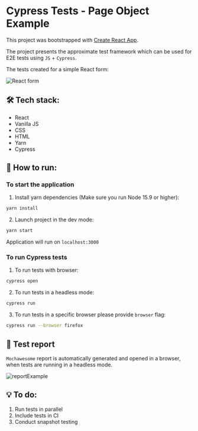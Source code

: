 # Cypress Tests - Page Object Example
This project was bootstrapped with [Create React App](https://github.com/facebook/create-react-app).

The project presents the approximate test framework which can be used for E2E tests using `JS` + `Cypress`.

The tests created for a simple React form:

![React form](https://user-images.githubusercontent.com/56598375/143472169-8e653940-4394-474f-b96d-89f283264edc.png)



## :hammer_and_wrench: Tech stack:
* React
* Vanilla JS
* CSS
* HTML
* Yarn
* Cypress

## :rocket: How to run:

### To start the application
1. Install yarn dependencies (Make sure you run Node 15.9 or higher):

```sh
yarn install
```

2. Launch project in the dev mode:

```sh
yarn start
```
Application will run on `localhost:3000`
    
### To run Cypress tests
1. To run tests with browser:
```sh
cypress open
```

2. To run tests in a headless mode:
```sh
cypress run
```

3. To run tests in a specific browser please provide `browser` flag:
```sh
cypress run --browser firefox
```

## :memo: Test report 
`Mochawesome` report is automatically generated and opened in a browser, when tests are running in a headless mode.

![reportExample](https://user-images.githubusercontent.com/56598375/143496809-201bd1a2-5acf-4b65-a269-e624e32b4c3c.png)

## :bulb: To do:

1. Run tests in parallel 
2. Include tests in CI
3. Conduct snapshot testing
